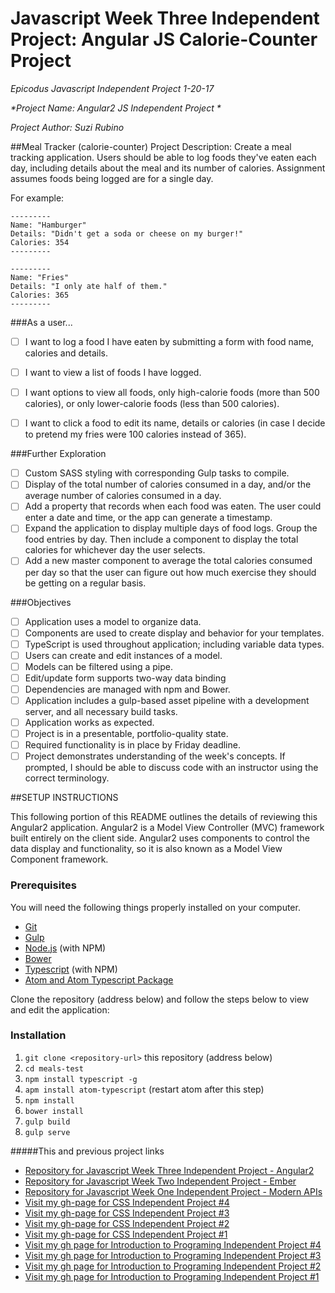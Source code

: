 # Javascript Week Three Independent Project: Angular JS Calorie-Counter Project
_*Epicodus Javascript Independent Project 1-20-17*_

_*Project Name: Angular2 JS Independent Project *_

_*Project Author: Suzi Rubino*_

##Meal Tracker (calorie-counter) Project Description:
Create a meal tracking application. Users should be able to log foods they've eaten each day, including details about the meal and its number of calories. Assignment assumes foods being logged are for a single day.

For example:

```
---------
Name: "Hamburger"
Details: "Didn't get a soda or cheese on my burger!"
Calories: 354
---------

---------
Name: "Fries"
Details: "I only ate half of them."
Calories: 365
---------
```

###As a user...

- [ ] I want to log a food I have eaten by submitting a form with food name, calories and details.
- [ ] I want to view a list of foods I have logged.
- [ ] I want options to view all foods, only high-calorie foods (more than 500 calories), or only lower-calorie foods (less than 500 calories).
- [ ] I want to click a food to edit its name, details or calories (in case I decide to pretend my fries were 100 calories instead of 365).


###Further Exploration

- [ ] Custom SASS styling with corresponding Gulp tasks to compile.
- [ ] Display of the total number of calories consumed in a day, and/or the average number of calories consumed in a day.
- [ ] Add a property that records when each food was eaten. The user could enter a date and time, or the app can generate a timestamp.
- [ ] Expand the application to display multiple days of food logs. Group the food entries by day. Then include a component to display the total calories for whichever day the user selects.
- [ ] Add a new master component to average the total calories consumed per day so that the user can figure out how much exercise they should be getting on a regular basis.

###Objectives

- [ ] Application uses a model to organize data.
- [ ] Components are used to create display and behavior for your templates.
- [ ] TypeScript is used throughout application; including variable data types.
- [ ] Users can create and edit instances of a model.
- [ ] Models can be filtered using a pipe.
- [ ] Edit/update form supports two-way data binding
- [ ] Dependencies are managed with npm and Bower.
- [ ] Application includes a gulp-based asset pipeline with a development server, and all necessary build tasks.
- [ ] Application works as expected.
- [ ] Project is in a presentable, portfolio-quality state.
- [ ] Required functionality is in place by Friday deadline.
- [ ] Project demonstrates understanding of the week's concepts. If prompted, I should be able to discuss code with an instructor using the correct terminology.

##SETUP INSTRUCTIONS

This following portion of this README outlines the details of reviewing this Angular2 application. Angular2 is a Model View Controller (MVC) framework built entirely on the client side. Angular2 uses components to control the data display and functionality, so it is also known as a Model View Component framework.


### Prerequisites

You will need the following things properly installed on your computer.

* [Git](https://git-scm.com/)
* [Gulp](http://gulpjs.com/)
* [Node.js](https://nodejs.org/) (with NPM)
* [Bower](https://bower.io/)
* [Typescript](https://www.typescriptlang.org/) (with NPM)
* [Atom and Atom Typescript Package](https://atom.io/packages/atom-typescript/)

Clone the repository (address below) and follow the steps below to view and edit the application:

### Installation

1. `git clone <repository-url>` this repository (address below)
2. `cd meals-test`
3. `npm install typescript -g`
4. `apm install atom-typescript` (restart atom after this step)
5. `npm install`
6. `bower install`
7. `gulp build`
8. `gulp serve`


#####This and previous project links
* [Repository for Javascript Week Three Independent Project - Angular2](https://github.com/suzirubi/meals-test.git)
* [Repository for Javascript Week Two Independent Project - Ember](https://github.com/suzirubi/questions.git)
* [Repository for Javascript Week One Independent Project - Modern APIs](https://github.com/suzirubi/doctors.git)
* [Visit my gh-page for CSS Independent Project #4](https://rawgit.com/suzirubi/kerrWebCalendar/master/index.html)
* [Visit my gh-page for CSS Independent Project #3](https://rawgit.com/suzirubi/tarot/master/index.html)
* [Visit my gh-page for CSS Independent Project #2](https://rawgit.com/suzirubi/thinkGoogle/master/index.html)
* [Visit my gh-page for CSS Independent Project #1](https://rawgit.com/suzirubi/climbing/master/index.html)
* [Visit my gh page for Introduction to Programing Independent Project #4](https://rawgit.com/suzirubi/pizza/master/index.html)
* [Visit my gh page for Introduction to Programing Independent Project #3](https://rawgit.com/suzirubi/ping-pong/master/index.html)
* [Visit my gh page for Introduction to Programing Independent Project #2](https://rawgit.com/suzirubi/Independent-Project-Week-2/master/index.html)
* [Visit my gh page for Introduction to Programing Independent Project #1](https://rawgit.com/suzirubi/portfolioFix/master/index.html)
